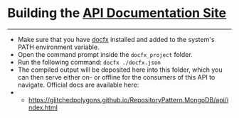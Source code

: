 # Building the [API Documentation Site](https://glitchedpolygons.github.io/RepositoryPattern.MongoDB/api/index.html)
---
* Make sure that you have [docfx](https://github.com/dotnet/docfx) installed and added to the system's PATH environment variable.
* Open the command prompt inside the `docfx_project` folder.
* Run the following command: `docfx ./docfx.json`
* The compiled output will be deposited here into this folder, which you can then serve either on- or offline for the consumers of this API to navigate. Official docs are available here:
* * https://glitchedpolygons.github.io/RepositoryPattern.MongoDB/api/index.html
